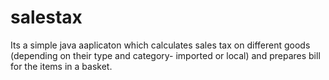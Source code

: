 # salestax
Its a simple java aaplicaton which calculates sales tax on different goods (depending on their type and
category- imported or local) and prepares bill for the items in a basket.

